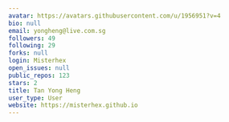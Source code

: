 ```yaml
---
avatar: https://avatars.githubusercontent.com/u/1956951?v=4
bio: null
email: yongheng@live.com.sg
followers: 49
following: 29
forks: null
login: Misterhex
open_issues: null
public_repos: 123
stars: 2
title: Tan Yong Heng
user_type: User
website: https://misterhex.github.io
---
```

